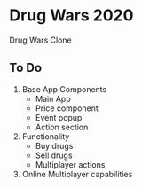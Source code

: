 # Drug Wars 2020
Drug Wars Clone

## To Do
1. Base App Components
    * Main App
    * Price component
    * Event popup
    * Action section
2. Functionality
    * Buy drugs
    * Sell drugs
    * Multiplayer actions
3. Online Multiplayer capabilities